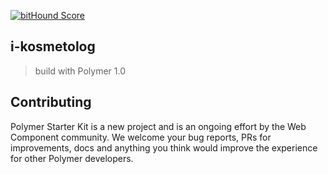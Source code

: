 [![bitHound Score](https://www.bithound.io/github/Negashev/i-kosmetolog/badges/score.svg)](https://www.bithound.io/github/Negashev/i-kosmetolog)
## i-kosmetolog

> build with Polymer 1.0

## Contributing

Polymer Starter Kit is a new project and is an ongoing effort by the Web Component community. We welcome your bug reports, PRs for improvements, docs and anything you think would improve the experience for other Polymer developers.
